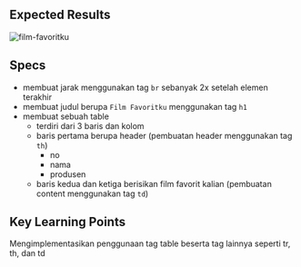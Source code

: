 ## Expected Results
![film-favoritku](https://skilvul-prod-01.s3.ap-southeast-1.amazonaws.com/lesson/full-stack-assignment/html-assignment-film-favoritku.png)

## Specs
- membuat jarak menggunakan tag `br` sebanyak 2x setelah elemen terakhir
- membuat judul berupa `Film Favoritku` menggunakan tag `h1`
- membuat sebuah table
    - terdiri dari 3 baris dan kolom
    - baris pertama berupa header (pembuatan header menggunakan tag `th`)
        - no
        - nama
        - produsen
    - baris kedua dan ketiga berisikan film favorit kalian (pembuatan content menggunakan tag `td`)

## Key Learning Points
Mengimplementasikan penggunaan tag table beserta tag lainnya seperti tr, th, dan td